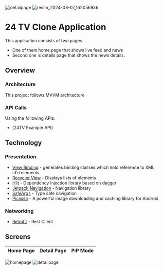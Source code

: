 ![detailpage](https://github.com/user-attachments/assets/5eb45ed3-3372-496a-866c-a36afc3d00cf)
![resim_2024-08-07_162056936](https://github.com/user-attachments/assets/da61ab02-5488-48ef-9a36-44bce0c01306)
# 24 TV Clone Application
This application consists of two pages. 
- One of them home page that shows live feed and news
- Second one is details page that shows the news details. 

## Overview
### Architecture
This project follows MVVM architecture

### API Calls
Using the following APIs:
- [24TV Example API]


## Technology
### Presentation
- [View Binding](https://developer.android.com/topic/libraries/view-binding) - generates binding classes which hold reference to XML id'd elements
- [Recycler View](https://developer.android.com/reference/kotlin/androidx/recyclerview/widget/RecyclerView) - Displays lists of elements
- [Hilt](https://dagger.dev/hilt/) - Dependency Injection library based on dagger
- [Jetpack Navigation](https://developer.android.com/guide/navigation/navigation-getting-started) - Navigation library
- [SafeArgs](https://developer.android.com/guide/navigation/navigation-getting-started#ensure_type-safety_by_using_safe_args) - Type safe navigation
- [Picasso](https://square.github.io/picasso/) - A powerful image downloading and caching library for Android

### Networking
- [Retrofit](https://square.github.io/retrofit/) - Rest Client

## Screens

Home Page | Detail Page | PiP Mode
:-------------------------:|:-------------------------:|:-------------------------:
![homepage](https://github.com/user-attachments/assets/2053dbb6-26fd-4bc8-802b-bcc84d10418b)
![detailpage](https://github.com/user-attachments/assets/71a9add4-0811-474d-ae7b-8d9ab8bdc0bd)



